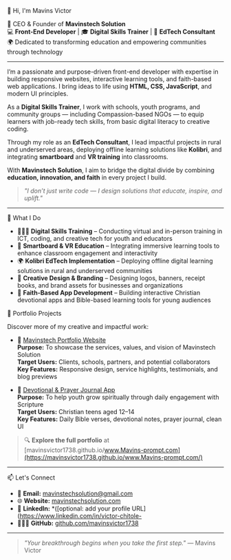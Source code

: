  👋 Hi, I'm Mavins Victor

🚀 CEO & Founder of **Mavinstech Solution**  
💻 **Front-End Developer** | 🎓 **Digital Skills Trainer** | 🧠 **EdTech Consultant**  
🌍 Dedicated to transforming education and empowering communities through technology

---

I’m a passionate and purpose-driven front-end developer with expertise in building responsive websites, interactive learning tools, and faith-based web applications. I bring ideas to life using **HTML, CSS, JavaScript**, and modern UI principles.

As a **Digital Skills Trainer**, I work with schools, youth programs, and community groups — including Compassion-based NGOs — to equip learners with job-ready tech skills, from basic digital literacy to creative coding.

Through my role as an **EdTech Consultant**, I lead impactful projects in rural and underserved areas, deploying offline learning solutions like **Kolibri**, and integrating **smartboard** and **VR training** into classrooms.

With **Mavinstech Solution**, I aim to bridge the digital divide by combining **education, innovation, and faith** in every project I build.

> _"I don’t just write code — I design solutions that educate, inspire, and uplift."_


---

 💼 What I Do

- 👨🏾‍🏫 **Digital Skills Training** – Conducting virtual and in-person training in ICT, coding, and creative tech for youth and educators  
- 🧠 **Smartboard & VR Education** – Integrating immersive learning tools to enhance classroom engagement and interactivity  
- 🌍 **Kolibri EdTech Implementation** – Deploying offline digital learning solutions in rural and underserved communities  
- 🎨 **Creative Design & Branding** – Designing logos, banners, receipt books, and brand assets for businesses and organizations  
- 🙏 **Faith-Based App Development** – Building interactive Christian devotional apps and Bible-based learning tools for young audiences  


 📌 Portfolio Projects

Discover more of my creative and impactful work:

- 💼 [Mavinstech Portfolio Website](https://mavinsvictor1738.github.io/Mavinstech-solution-portfolio/)  
  **Purpose:** To showcase the services, values, and vision of Mavinstech Solution  
  **Target Users:** Clients, schools, partners, and potential collaborators  
  **Key Features:** Responsive design, service highlights, testimonials, and blog previews


- 📲 [Devotional & Prayer Journal App](https://mavinsvictor1738.github.io/Ganze-Kaloleni-Devotional-App/)  
  **Purpose:** To help youth grow spiritually through daily engagement with Scripture  
  **Target Users:** Christian teens aged 12–14  
  **Key Features:** Daily Bible verses, devotional notes, prayer journal, clean UI

> 🔍 **Explore the full portfolio** at [mavinsvictor1738.github.io/www.Mavins-prompt.com](https://mavinsvictor1738.github.io/www.Mavins-prompt.com/)

---

📫 Let's Connect

- 📧 **Email:** [mavinstechsolution@gmail.com](mailto:mavinstechsolution@gmail.com)  
- 🌐 **Website:** [mavinstechsolution.com](https://mavinsvictor1738.github.io/www.mavinstechsolution.com/)  
- 💼 **LinkedIn:** *([optional: add your profile URL](https://www.linkedin.com/in/victor-chitole-
- 🧑🏾‍💻 **GitHub:** [github.com/mavinsvictor1738](https://github.com/mavinsvictor1738)

---

> _"Your breakthrough begins when you take the first step."_ — Mavins Victor


